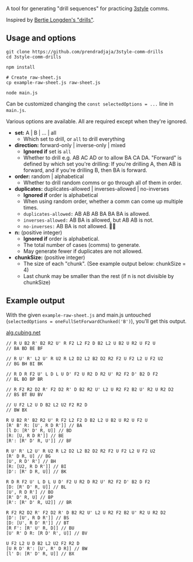 A tool for generating "drill sequences" for practicing [3style](https://www.speedsolving.com/wiki/index.php/Beyer-Hardwick_Method) comms.

Inspired by [Bertie Longden's "drills"](https://www.youtube.com/watch?v=ciH9l6GNk4w).

## Usage and options

```
git clone https://github.com/prendradjaja/3style-comm-drills
cd 3style-comm-drills

npm install

# Create raw-sheet.js
cp example-raw-sheet.js raw-sheet.js

node main.js
```

Can be customized changing the `const selectedOptions = ...` line in `main.js`.

Various options are available. All are required except when they're ignored.

- **set:** A | B | … | all
    - Which set to drill, or `all` to drill everything
- **direction:** forward-only | inverse-only | mixed
    - **Ignored if** set is `all`
    - Whether to drill e.g. AB AC AD or to allow BA CA DA. "Forward" is defined by which set you're drilling: If you're drilling A, then AB is forward, and if you're drilling B, then BA is forward.
- **order:** random | alphabetical
    - Whether to drill random comms or go through all of them in order.
- **duplicates:** duplicates-allowed | inverses-allowed | no-inverses
    - **Ignored if** order is alphabetical
    - When using random order, whether a comm can come up multiple times.
    - `duplicates-allowed:` AB AB AB BA BA BA is allowed.
    - `inverses-allowed:` AB BA is allowed, but AB AB is not.
    - `no-inverses:` AB BA is not allowed. 💃❌
- **n:** (positive integer)
    - **Ignored if** order is alphabetical.
    - The total number of cases (comms) to generate.
    - May generate fewer if duplicates are not allowed.
- **chunkSize:** (positive integer)
    - The size of each "chunk". (See example output below: chunkSize = 4)
    - Last chunk may be smaller than the rest (if n is not divisible by chunkSize)

## Example output

With the given `example-raw-sheet.js` and main.js untouched (`selectedOptions = oneFullSetForwardChunked('B')`), you'll get this output.

[alg.cubing.net](https://alg.cubing.net/?alg=%2F%2F_R_U_B2_R-_B2_R2_U-_R_F2_L2_F2_D_B2_L2_U_B2_U_R2_U_F2_U%0A%2F%2F_BA_BD_BE_BF%0A%0A%2F%2F_R_U-_R-_L2_U-_R_U2_R_L2_D2_L2_B2_D2_R2_F2_U_F2_L2_U_F2_U2%0A%2F%2F_BG_BH_BI_BK%0A%0A%2F%2F_R_D_R_F2_U-_L_D_L_U_D-_F2_U_R2_D_R2_U-_R2_F2_D-_B2_D_F2%0A%2F%2F_BL_BO_BP_BR%0A%0A%2F%2F_R_F2_R2_D2_R-_F2_D2_R-_D_B2_R2_U-_L2_U_R2_F2_B2_U-_R2_U_R2_D2%0A%2F%2F_BS_BT_BU_BV%0A%0A%2F%2F_U_F2_L2_U_D_B2_L2_U2_F2_R2_D%0A%2F%2F_BW_BX%0A%0AR_U_B2_R-_B2_R2_U-_R_F2_L2_F2_D_B2_L2_U_B2_U_R2_U_F2_U%0A%5BR-_B-_R:_%5BU-,_R_D_R-%5D%5D_%2F%2F_BA%0A%5Bl_D:_%5BR-_D-_R,_U%5D%5D_%2F%2F_BD%0A%5BR:_%5BU,_R_D_R-%5D%5D_%2F%2F_BE%0A%5BR-:_%5BR-_D-_R,_U-%5D%5D_%2F%2F_BF%0A%0AR_U-_R-_L2_U-_R_U2_R_L2_D2_L2_B2_D2_R2_F2_U_F2_L2_U_F2_U2%0A%5BR-_D_R,_U%5D_%2F%2F_BG%0A%5BU-,_R_D-_R-%5D_%2F%2F_BH%0A%5BR:_%5BU2,_R_D_R-%5D%5D_%2F%2F_BI%0A%5BD-:_%5BR-_D_R,_U%5D%5D_%2F%2F_BK%0A%0AR_D_R_F2_U-_L_D_L_U_D-_F2_U_R2_D_R2_U-_R2_F2_D-_B2_D_F2%0A%5BD:_%5BR-_D-_R,_U%5D%5D_%2F%2F_BL%0A%5BU-,_R_D_R-%5D_%2F%2F_BO%0A%5BR-_D-_R,_U%5D_%2F%2F_BP%0A%5BR-:_%5BR-_D-_R,_U2%5D%5D_%2F%2F_BR%0A%0AR_F2_R2_D2_R-_F2_D2_R-_D_B2_R2_U-_L2_U_R2_F2_B2_U-_R2_U_R2_D2%0A%5BD-:_%5BU-,_R_D_R-%5D%5D_%2F%2F_BS%0A%5BD:_%5BU-,_R_D-_R-%5D%5D_%2F%2F_BT%0A%5BR_F-:_%5BR-_U-_R,_D%5D%5D_%2F%2F_BU%0A%5BU-_R-_D_R:_%5BR_D-_R-,_U%5D%5D_%2F%2F_BV%0A%0AU_F2_L2_U_D_B2_L2_U2_F2_R2_D%0A%5BU_R_D-_R-:_%5BU-,_R-_D_R%5D%5D_%2F%2F_BW%0A%5Bl-_D:_%5BR-_D-_R,_U%5D%5D_%2F%2F_BX%0A)

```
// R U B2 R' B2 R2 U' R F2 L2 F2 D B2 L2 U B2 U R2 U F2 U
// BA BD BE BF

// R U' R' L2 U' R U2 R L2 D2 L2 B2 D2 R2 F2 U F2 L2 U F2 U2
// BG BH BI BK

// R D R F2 U' L D L U D' F2 U R2 D R2 U' R2 F2 D' B2 D F2
// BL BO BP BR

// R F2 R2 D2 R' F2 D2 R' D B2 R2 U' L2 U R2 F2 B2 U' R2 U R2 D2
// BS BT BU BV

// U F2 L2 U D B2 L2 U2 F2 R2 D
// BW BX

R U B2 R' B2 R2 U' R F2 L2 F2 D B2 L2 U B2 U R2 U F2 U
[R' B' R: [U', R D R']] // BA
[l D: [R' D' R, U]] // BD
[R: [U, R D R']] // BE
[R': [R' D' R, U']] // BF

R U' R' L2 U' R U2 R L2 D2 L2 B2 D2 R2 F2 U F2 L2 U F2 U2
[R' D R, U] // BG
[U', R D' R'] // BH
[R: [U2, R D R']] // BI
[D': [R' D R, U]] // BK

R D R F2 U' L D L U D' F2 U R2 D R2 U' R2 F2 D' B2 D F2
[D: [R' D' R, U]] // BL
[U', R D R'] // BO
[R' D' R, U] // BP
[R': [R' D' R, U2]] // BR

R F2 R2 D2 R' F2 D2 R' D B2 R2 U' L2 U R2 F2 B2 U' R2 U R2 D2
[D': [U', R D R']] // BS
[D: [U', R D' R']] // BT
[R F': [R' U' R, D]] // BU
[U' R' D R: [R D' R', U]] // BV

U F2 L2 U D B2 L2 U2 F2 R2 D
[U R D' R': [U', R' D R]] // BW
[l' D: [R' D' R, U]] // BX
```
